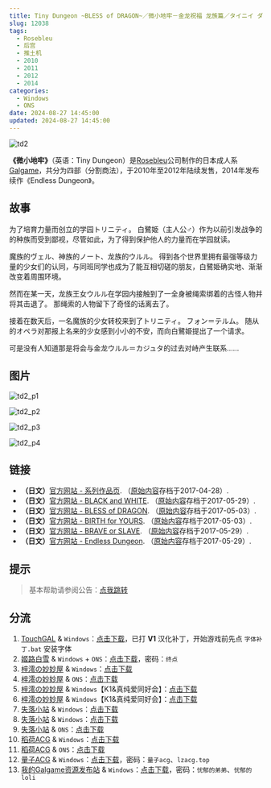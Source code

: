```yaml
---
title: Tiny Dungeon ~BLESS of DRAGON~／微小地牢－金龙祝福 龙族篇／タイニイ ダンジョン ブレスオブドラゴン
slug: 12038
tags:
  - Rosebleu
  - 后宫
  - 推土机
  - 2010
  - 2011
  - 2012
  - 2014
categories:
  - Windows
  - ONS
date: 2024-08-27 14:45:00
updated: 2024-08-27 14:45:00
---
```


![td2](https://static.saop.cc/vns/img/td2.webp)

**《微小地牢》**（英语：Tiny Dungeon）是[Rosebleu](https://zh.moegirl.org.cn/Rosebleu)公司制作的日本成人系[Galgame](https://zh.moegirl.org.cn/Galgame)，共分为四部（分割商法），于2010年至2012年陆续发售，2014年发布续作《Endless Dungeon》。

<!-- more -->

## 故事

为了培育力量而创立的学园トリニティ。
白鷺姫（主人公♂）作为以前引发战争的的种族而受到鄙视，尽管如此，为了得到保护他人的力量而在学园就读。

魔族的ヴェル、神族的ノート、龙族的ウルル。
得到各个世界里拥有最强等级力量的少女们的认同，与同班同学也成为了能互相切磋的朋友，白鷺姫确实地、渐渐改变着周围环境。

然而在某一天，龙族王女ウルル在学园内接触到了一全身被绳索绑着的古怪人物并将其击退了。
那绳索的人物留下了奇怪的话离去了。

接着在数天后，一名魔族的少女转校来到了トリニティ。
フォン＝テルム。
随从的オペラ对那报上名来的少女感到小小的不安，而向白鷺姫提出了一个请求。

可是没有人知道那是将会与金龙ウルル＝カジュタ的过去对峙产生联系……

## 图片

![td2_p1](https://static.saop.cc/vns/img/td2_p1.webp)

![td2_p2](https://static.saop.cc/vns/img/td2_p2.webp)

![td2_p3](https://static.saop.cc/vns/img/td2_p3.webp)

![td2_p4](https://static.saop.cc/vns/img/td2_p4.webp)

## 链接

- **（日文）**[官方网站 - 系列作品页](https://web.archive.org/web/20170428225022/https://www.rosebleu.jp/product/TinyDungeon/). （[原始内容](https://www.rosebleu.jp/product/TinyDungeon/)存档于2017-04-28）.
- **（日文）**[官方网站 - BLACK and WHITE](https://web.archive.org/web/20170529193923/https://www.rosebleu.jp/product/TinyDungeon/td1/). （[原始内容](https://www.rosebleu.jp/product/TinyDungeon/td1/)存档于2017-05-29）.
- **（日文）**[官方网站 - BLESS of DRAGON](https://web.archive.org/web/20170503180105/https://www.rosebleu.jp/product/TinyDungeon/td2/). （[原始内容](https://www.rosebleu.jp/product/TinyDungeon/td2/)存档于2017-05-03）.
- **（日文）**[官方网站 - BIRTH for YOURS](https://web.archive.org/web/20170503180127/https://www.rosebleu.jp/product/TinyDungeon/td3/). （[原始内容](https://www.rosebleu.jp/product/TinyDungeon/td3/)存档于2017-05-03）.
- **（日文）**[官方网站 - BRAVE or SLAVE](https://web.archive.org/web/20170529193549/https://www.rosebleu.jp:80/product/TinyDungeon/td4). （[原始内容](https://www.rosebleu.jp:80/product/TinyDungeon/td4)存档于2017-05-29）.
- **（日文）**[官方网站 - Endless Dungeon](https://web.archive.org/web/20170529200146/https://www.rosebleu.jp:80/product/ed). （[原始内容](https://www.rosebleu.jp:80/product/ed)存档于2017-05-29）.

## 提示

> 基本帮助请参阅公告：[点我跳转](/)

## 分流

1. [TouchGAL](https://www.touchgal.net/) & `Windows`：[点击下载](https://pan.touchgal.net/s/E5kVsn)，已打 **V1** 汉化补丁，开始游戏前先点 `字体补丁.bat` 安装字体
2. [姬路白雪](https://pan.jlbx.xyz/) & `Windows` + `ONS`：[点击下载](https://pan.jlbx.xyz/?s=Tiny%20Dungeon)，密码：`终点`
3. [梓澪の妙妙屋](https://zi0.cc/) & `Windows`：[点击下载](https://zi0.cc/d/%60%E3%80%90%E5%90%88%E9%9B%86%E7%B3%BB%E5%88%97%E3%80%91/%E6%B1%89%E5%8C%96galgame%E4%BC%9A%E7%A4%BE%E5%90%88%E9%9B%86/%E6%B1%89%E5%8C%96%E4%BC%9A%E7%A4%BE%E5%90%88%E9%9B%86%E9%83%A8%E5%88%86%20part19/Rosebleu/%5B101224%5D%5BRosebleu%5D%20Tiny%20Dungeon%20%EF%BD%9E%20BLESS%20of%20DRAGON%20%EF%BD%9E.rar?sign=WxdOxw-_7RtITtNRNo8UjqwN4Rf-CThvhxm4frEU6DE=:0)
4. [梓澪の妙妙屋](https://zi0.cc/) & `ONS`：[点击下载](https://zi0.cc/d/%60%E3%80%90%E5%BD%92%20%E6%A1%A3%E3%80%91/%E3%80%90ONS%E5%90%88%E9%9B%86%E3%80%91/%5BRosebleu%5DTiny%20Dungeon2.7z?sign=ZLbFB4KoI9sj_yxupAEMyIeLBny-vcyl-oEggHBVc7E=:0)
5. [梓澪の妙妙屋](https://zi0.cc/) & `Windows`【K1&真纯爱同好会】：[点击下载](https://zi0.cc/d/%60%E3%80%90%E5%90%88%E9%9B%86%E7%B3%BB%E5%88%97%E3%80%91/%E5%8D%97%2BGalGame%E6%B1%89%E5%8C%96%E5%8C%BA%E5%85%A8%E5%8C%BA%E8%B5%84%E6%BA%90%E5%A4%87%E4%BB%BD/1/20/%5BRosebleu%5D%20Tiny%20Dungeon1~4%E5%8F%8A%E7%BB%AD%E4%BD%9C%20%E6%B1%89%E5%8C%96%E7%A1%AC%E7%9B%98%E7%89%88%5B%EF%BC%AB%EF%BC%91%26%E7%9C%9F%E7%BA%AF%E7%88%B1%E5%90%8C%E5%A5%BD%E4%BC%9A%5D.zip?sign=yY0-zpBUfbSH-wNZdCtZ0_q1grGX9DlvUWTHVICXHzM=:0)
6. [梓澪の妙妙屋](https://zi0.cc/) & `Windows`【K1&真纯爱同好会】：[点击下载](https://zi0.cc/d/%60%E3%80%90%E5%90%88%E9%9B%86%E7%B3%BB%E5%88%97%E3%80%91/%E5%8D%97%2BGalGame%E6%B1%89%E5%8C%96%E5%8C%BA%E5%85%A8%E5%8C%BA%E8%B5%84%E6%BA%90%E5%A4%87%E4%BB%BD/1/20/%5BRosebleu%5DTiny%20Dungeon%E5%9B%9B%E9%83%A8%E6%9B%B2%E5%90%88%E9%9B%86%E6%B1%89%E5%8C%96%E7%A1%AC%E7%9B%98%E7%89%88%5B12.35G%5D%5BK1%26%E7%9C%9F%E7%BA%AF%E7%88%B1%E5%90%8C%E5%A5%BD%E4%BC%9A%5D.zip?sign=qzGLabt9l1cZ02E7iAwqzKdi2K8SoBMO9wP0kxlx6mE=:0)
7. [失落小站](https://www.shinnku.com/) & `Windows`：[点击下载](https://www.shinnku.com/api/download/0/win/Tiny%20Dungeon%EF%BD%9EBLESS%20of%20DRAGON.7z)
8. [失落小站](https://www.shinnku.com/) & `Windows`：[点击下载](https://www.shinnku.com/api/download/zd/0501-1000/[101224][Rosebleu]%20Tiny%20Dungeon%20%EF%BD%9E%20BLESS%20of%20DRAGON%20%EF%BD%9E.rar)
9. [失落小站](https://www.shinnku.com/) & `ONS`：[点击下载](https://www.shinnku.com/api/download/0/ons/Tiny%20Dungeon2%20%E9%BE%99%E6%97%8F%E7%AF%87.zip)
10. [稻荷ACG](https://amoebi.com/) & `Windows`：[点击下载](https://sakustar.com/art/2823)
11. [稻荷ACG](https://amoebi.com/) & `ONS`：[点击下载](https://sakustar.com/art/3685)
12. [量子ACG](https://lzacg.org/) & `Windows`：[点击下载](https://lzacg.org/4805)，密码：`量子acg`、`lzacg.top`
13. [我的Galgame资源发布站](https://www.ttloli.com/) & `Windows`：[点击下载](https://www.ttloli.com/tiny-dungeon-bless-of-dragon.html)，密码：`忧郁的弟弟`、`忧郁的loli`
